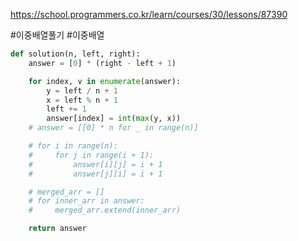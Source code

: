 https://school.programmers.co.kr/learn/courses/30/lessons/87390

#이중배열풀기 #이중배열

```python
def solution(n, left, right):
    answer = [0] * (right - left + 1)

    for index, v in enumerate(answer):
        y = left / n + 1
        x = left % n + 1
        left += 1
        answer[index] = int(max(y, x))
    # answer = [[0] * n for _ in range(n)]

    # for i in range(n):
    #     for j in range(i + 1):
    #         answer[i][j] = i + 1
    #         answer[j][i] = i + 1

    # merged_arr = []
    # for inner_arr in answer:
    #     merged_arr.extend(inner_arr)

    return answer
```